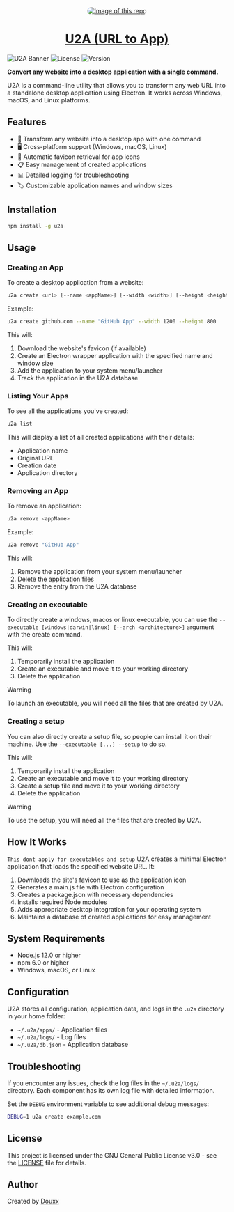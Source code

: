 <div align="center">
  <a href="https://urltoapp.xyz" style="display: block; text-align: center;">
    <img
      alt="Image of this repo"
      src="https://togp.xyz?owner=douxxtech&repo=urltoapp&theme=json-dark-all&cache=false"
      type="image/svg+xml"
      style="border-radius: 20px; overflow: hidden;"
    />
    <h1 align="center">U2A (URL to App)</h1>
  </a>
</div>

![U2A Banner](https://img.shields.io/badge/U2A-URL%20to%20App-blue)
![License](https://img.shields.io/badge/license-GPL--3.0-green)
![Version](https://img.shields.io/badge/version-1.0.0-orange)

**Convert any website into a desktop application with a single command.**

U2A is a command-line utility that allows you to transform any web URL into a standalone desktop application using Electron. It works across Windows, macOS, and Linux platforms.

## Features

- 🚀 Transform any website into a desktop app with one command
- 🖥️ Cross-platform support (Windows, macOS, Linux)
- 🔄 Automatic favicon retrieval for app icons
- 📋 Easy management of created applications
- 📊 Detailed logging for troubleshooting
- 🏷️ Customizable application names and window sizes

## Installation

```bash
npm install -g u2a
```

## Usage

### Creating an App

To create a desktop application from a website:

```bash
u2a create <url> [--name <appName>] [--width <width>] [--height <height>]
```

Example:
```bash
u2a create github.com --name "GitHub App" --width 1200 --height 800
```

This will:
1. Download the website's favicon (if available)
2. Create an Electron wrapper application with the specified name and window size
3. Add the application to your system menu/launcher
4. Track the application in the U2A database

### Listing Your Apps

To see all the applications you've created:

```bash
u2a list
```

This will display a list of all created applications with their details:
- Application name
- Original URL
- Creation date
- Application directory

### Removing an App

To remove an application:

```bash
u2a remove <appName>
```

Example:
```bash
u2a remove "GitHub App"
```

This will:
1. Remove the application from your system menu/launcher
2. Delete the application files
3. Remove the entry from the U2A database


### Creating an executable

To directly create a windows, macos or linux executable, you can use the `--executable [windows|darwin|linux] [--arch <architecture>]` argument with the create command.

This will:
1. Temporarily install the application
2. Create an executable and move it to your working directory
3. Delete the application

> [!WARNING]
> To launch an executable, you will need all the files that are created by U2A.

### Creating a setup

You can also directly create a setup file, so people can install it on their machine. Use the `--executable [...] --setup` to do so.

This will:
1. Temporarily install the application
2. Create an executable and move it to your working directory
3. Create a setup file and move it to your working directory
4. Delete the application


> [!WARNING]
> To use the setup, you will need all the files that are created by U2A.


## How It Works
  
`This dont apply for executables and setup`
U2A creates a minimal Electron application that loads the specified website URL. It:

1. Downloads the site's favicon to use as the application icon
2. Generates a main.js file with Electron configuration
3. Creates a package.json with necessary dependencies
4. Installs required Node modules
5. Adds appropriate desktop integration for your operating system
6. Maintains a database of created applications for easy management

## System Requirements

- Node.js 12.0 or higher
- npm 6.0 or higher
- Windows, macOS, or Linux

## Configuration

U2A stores all configuration, application data, and logs in the `.u2a` directory in your home folder:

- `~/.u2a/apps/` - Application files
- `~/.u2a/logs/` - Log files
- `~/.u2a/db.json` - Application database

## Troubleshooting

If you encounter any issues, check the log files in the `~/.u2a/logs/` directory. Each component has its own log file with detailed information.

Set the `DEBUG` environment variable to see additional debug messages:

```bash
DEBUG=1 u2a create example.com
```

## License

This project is licensed under the GNU General Public License v3.0 - see the [LICENSE](LICENSE) file for details.

## Author

Created by [Douxx](https://douxx.tech)
